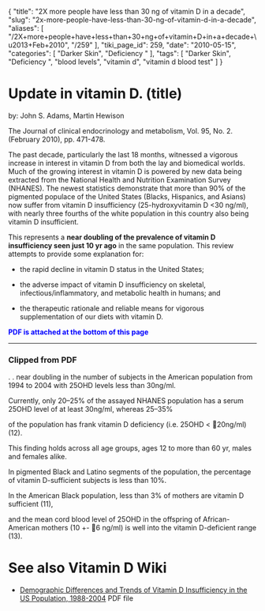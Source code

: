 {
    "title": "2X more people have less than 30 ng of vitamin D in a decade",
    "slug": "2x-more-people-have-less-than-30-ng-of-vitamin-d-in-a-decade",
    "aliases": [
        "/2X+more+people+have+less+than+30+ng+of+vitamin+D+in+a+decade+\u2013+Feb+2010",
        "/259"
    ],
    "tiki_page_id": 259,
    "date": "2010-05-15",
    "categories": [
        "Darker Skin",
        "Deficiency "
    ],
    "tags": [
        "Darker Skin",
        "Deficiency ",
        "blood levels",
        "vitamin d",
        "vitamin d blood test"
    ]
}


# Update in vitamin D. (title)

by: John S. Adams, Martin Hewison

The Journal of clinical endocrinology and metabolism, Vol. 95, No. 2. (February 2010), pp. 471-478.

The past decade, particularly the last 18 months, witnessed a vigorous increase in interest in vitamin D from both the lay and biomedical worlds. Much of the growing interest in vitamin D is powered by new data being extracted from the National Health and Nutrition Examination Survey (NHANES). The newest statistics demonstrate that more than 90% of the pigmented populace of the United States (Blacks, Hispanics, and Asians) now suffer from vitamin D insufficiency (25-hydroxyvitamin D <30 ng/ml), with nearly three fourths of the white population in this country also being vitamin D insufficient. 

This represents a  **near doubling of the prevalence of vitamin D insufficiency seen just 10 yr ago**  in the same population. This review attempts to provide some explanation for: 

* the rapid decline in vitamin D status in the United States; 

* the adverse impact of vitamin D insufficiency on skeletal, infectious/inflammatory, and metabolic health in humans; and 

* the therapeutic rationale and reliable means for vigorous supplementation of our diets with vitamin D.

 **<span style="color:#00F;">PDF is attached at the bottom of this page</span>** 

- - - - - - - - - - - 

### Clipped from PDF

. . near doubling in the number of subjects in the American population from 1994 to 2004 with 25OHD levels less than 30ng/ml. 

Currently, only 20–25% of the assayed NHANES population has a serum 25OHD level of at least 30ng/ml, whereas 25–35%

of the population has frank vitamin D deficiency (i.e. 25OHD < 20ng/ml) (12).

This finding holds across all age groups, ages 12 to more than 60 yr, males and females alike.

In pigmented Black and Latino segments of the population, the percentage of vitamin D-sufficient subjects is less than 10%. 

In the American Black population, less than 3% of mothers are vitamin D sufficient (11), 

and the mean cord blood level of 25OHD in the offspring of African-American mothers (10 +- 6 ng/ml) is well into the vitamin D-deficient range (13).

# See also Vitamin D Wiki

* [Demographic Differences and Trends of Vitamin D Insufficiency in the US Population, 1988-2004](https://www.VitaminDWiki.com/tiki-download_file.php?fileId=1184) PDF file